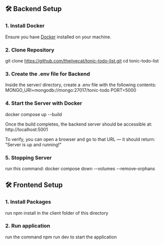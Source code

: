 ## 🛠️ Backend Setup

### 1. Install Docker

Ensure you have [Docker](https://docs.docker.com/get-docker/) installed on your machine.

### 2. Clone Repository

git clone https://github.com/thejivecat/tonic-todo-list.git
cd tonic-todo-list

### 3. Create the .env file for Backend

Inside the server/ directory, create a .env file with the following contents:
MONGO_URI=mongodb://mongo:27017/tonic-todo
PORT=5000

### 4. Start the Server with Docker

docker compose up --build

Once the build completes, the backend server should be accessible at: http://localhost:5001

To verify, you can open a browser and go to that URL — it should return: "Server is up and running!"

### 5. Stopping Server

run this command:
docker compose down --volumes --remove-orphans

## 🛠️ Frontend Setup

### 1. Install Packages

run npm install in the client folder of this directory

### 2. Run application

run the command npm run dev to start the application